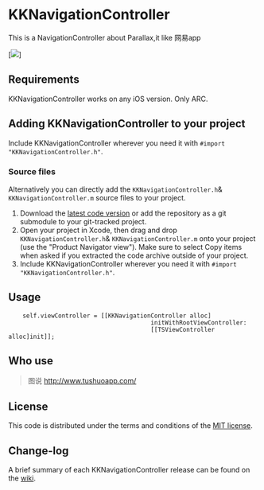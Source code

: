 KKNavigationController
======================


This is a NavigationController about Parallax,it like 网易app

[![](https://github.com/Coneboy-k/)]

## Requirements
KKNavigationController works on any iOS version. Only ARC.

## Adding KKNavigationController to your project

Include KKNavigationController wherever you need it with `#import "KKNavigationController.h"`.

### Source files

Alternatively you can directly add the `KKNavigationController.h`& `KKNavigationController.m`  source files to your project.

1. Download the [latest code version](https://github.com/Coneboy-k/KKNavigationController/archive/master.zip) or add the repository as a git submodule to your git-tracked project. 
2. Open your project in Xcode, then drag and drop `KKNavigationController.h`& `KKNavigationController.m`  onto your project (use the "Product Navigator view"). Make sure to select Copy items when asked if you extracted the code archive outside of your project. 
3. Include KKNavigationController wherever you need it with `#import "KKNavigationController.h"`.

## Usage

    	self.viewController = [[KKNavigationController alloc] 
    	                                    initWithRootViewController:
    	                                    [[TSViewController alloc]init]];


## Who use

>图说  http://www.tushuoapp.com/


## License

This code is distributed under the terms and conditions of the [MIT license](LICENSE). 

## Change-log

A brief summary of each KKNavigationController release can be found on the [wiki](https://github.com/Coneboy-k/KKNavigationController/wiki). 
